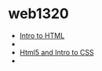 # web1320
 
<ul>
    <li><a href="intro_to_html/index.html" target="_blank">Intro to HTML</a><li>
    <li><a href="html5_ccs/html5 index.html" target="_blank"> Html5 and Intro to CSS</a><li>
<ul>